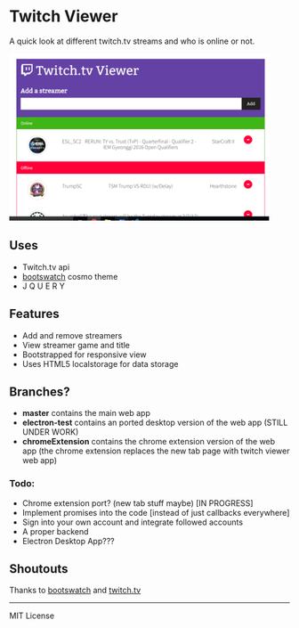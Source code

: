 # Twitch Viewer

A quick look at different twitch.tv streams and who is online or not. 

<a href="url"><img src="https://raw.githubusercontent.com/AbhiPrasad/Twitch-Viewer/master/screenshot.png" width="auto" height="300" ></a>

## Uses
* Twitch.tv api
* [bootswatch](https://bootswatch.com) cosmo theme
* J Q U E R Y

## Features
* Add and remove streamers
* View streamer game and title
* Bootstrapped for responsive view 
* Uses HTML5 localstorage for data storage

## Branches?

* **master** contains the main web app
* **electron-test** contains an ported desktop version of the web app (STILL UNDER WORK)
* **chromeExtension** contains the chrome extension version of the web app (the chrome extension replaces the new tab page with twitch viewer web app)

### Todo:
* Chrome extension port? (new tab stuff maybe) [IN PROGRESS]
* Implement promises into the code [instead of just callbacks everywhere]
* Sign into your own account and integrate followed accounts
* A proper backend
* Electron Desktop App???

## Shoutouts

Thanks to [bootswatch](https://bootswatch.com) and [twitch.tv](https://twitch.tv)

--- 

MIT License
